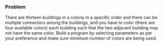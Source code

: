 ### Problem 
There are thirteen buildings in a colony in a specific order and there can be multiple
connectors among the buildings, and you have to color (there are four available colors) each
building such that the two adjacent building may not have the same color. Build a program by
selecting parameters as per your preference and make sure minimum number of colors are being
used.